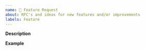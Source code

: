```yaml
---
name: 🚀 Feature Request
about: RFC's and ideas for new features and/or improvements
labels: Feature
---
```


**Description**
<!-- A clear and concise description of the new feature you would like to see. -->

**Example**
<!-- A simple example of the new feature in action (code, config?)
     Does the new feature change or replace an existing function? What's the benefit? -->